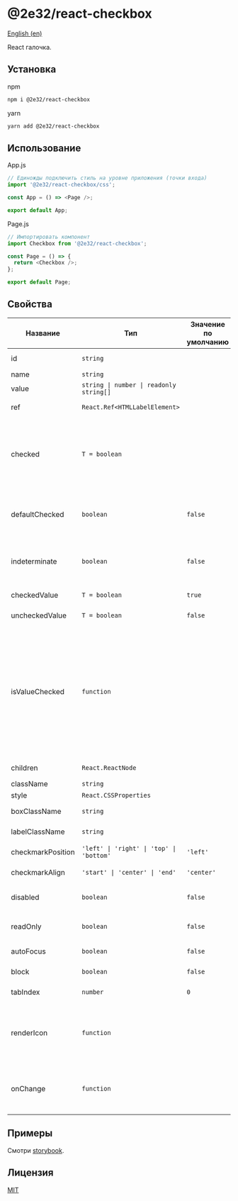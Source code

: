 # @2e32/react-checkbox

[English (en)](README.md)

React галочка.

## Установка

npm

```bash
npm i @2e32/react-checkbox
```

yarn

```bash
yarn add @2e32/react-checkbox
```

## Использование

App.js

```javascript
// Единожды подключить стиль на уровне приложения (точки входа)
import '@2e32/react-checkbox/css';

const App = () => <Page />;

export default App;
```

Page.js

```javascript
// Импортировать компонент
import Checkbox from '@2e32/react-checkbox';

const Page = () => {
  return <Checkbox />;
};

export default Page;
```

## Свойства

<table>
  <thead>
    <tr>
      <th>Название</th>
      <th>Тип</th>
      <th>Значение по умолчанию</th>
      <th>Описание</th>
    </tr>
  </thead>
  <tbody>
    <tr>
      <td>id</td>
      <td>
        <code>string</code>
      </td>
      <td></td>
      <td>Идентификатор элемента в документе.</td>
    </tr>
    <tr>
      <td>name</td>
      <td>
        <code>string</code>
      </td>
      <td></td>
      <td>Имя элемента.</td>
    </tr>
    <tr>
      <td>value</td>
      <td>
        <code>string | number | readonly string[]</code>
      </td>
      <td></td>
      <td>Значение элемента формы.</td>
    </tr>
    <tr>
      <td>ref</td>
      <td>
        <code>React.Ref&lt;HTMLLabelElement&gt;</code>
      </td>
      <td></td>
      <td>Ссылка для доступа к DOM-узлу компонента.</td>
    </tr>
    <tr>
      <td>checked</td>
      <td>
        <code>T = boolean</code>
      </td>
      <td></td>
      <td>
        Значение, указывающее отмечен ли элемент управления галочкой. При значении <code>true</code> галочка
        установлена, в противном случае - не установлена.
        <br />
        <br />
        ⚠️ Используйте <code>checked</code> для контролируемого состояния.
      </td>
    </tr>
    <tr>
      <td>defaultChecked</td>
      <td>
        <code>boolean</code>
      </td>
      <td>
        <code>false</code>
      </td>
      <td>
        Значение, указывающее отмечен ли элемент управления галочкой.
        <br />
        <br />
        ⚠️ Используйте <code>defaultChecked</code> для неконтролируемого состояния.
      </td>
    </tr>
    <tr>
      <td>indeterminate</td>
      <td>
        <code>boolean</code>
      </td>
      <td>
        <code>false</code>
      </td>
      <td>
        Переключатель в неопределенном состоянии. Отображается собственная иконка состояния. Иконка, соответствующая
        состоянию <code>checked</code>, игнорируется.
      </td>
    </tr>
    <tr>
      <td>checkedValue</td>
      <td>
        <code>T = boolean</code>
      </td>
      <td>
        <code>true</code>
      </td>
      <td>Значение, возвращаемое в методе <code>onChange</code>, при установке галочки.</td>
    </tr>
    <tr>
      <td>uncheckedValue</td>
      <td>
        <code>T = boolean</code>
      </td>
      <td>
        <code>false</code>
      </td>
      <td>Значение, возвращаемое в методе <code>onChange</code>, при снятии галочки.</td>
    </tr>
    <tr>
      <td>isValueChecked</td>
      <td>
        <code>function</code>
      </td>
      <td></td>
      <td>
        Функция для определения, должен ли переключатель быть отмечен галочкой. Функция сравнивает
        <code>checked</code> и
        <code>checkedValue</code>. Если они равны, то галочка отображается.
        <br />
        <br />
        ⚠️ Используйте <code>isValueChecked</code> для сравнения <code>checked</code> и <code>checkedValue</code>,
        если они в виде объектов или представлены разными типами. По умолчанию они сравниваются с помощью
        <code>Object.is</code>.
        <br />
        <br />
        <code>(checked: T | undefined, checkedValue: T) => boolean</code>
      </td>
    </tr>
    <tr>
      <td>children</td>
      <td>
        <code>React.ReactNode</code>
      </td>
      <td></td>
      <td>Содержимое связанное с галочкой (текстовая подпись).</td>
    </tr>
    <tr>
      <td>className</td>
      <td>
        <code>string</code>
      </td>
      <td></td>
      <td>CSS-класс.</td>
    </tr>
    <tr>
      <td>style</td>
      <td>
        <code>React.CSSProperties</code>
      </td>
      <td></td>
      <td>Стиль.</td>
    </tr>
    <tr>
      <td>boxClassName</td>
      <td>
        <code>string</code>
      </td>
      <td></td>
      <td>CSS-класс контейнера, в котором располагается галочка.</td>
    </tr>
    <tr>
      <td>labelClassName</td>
      <td>
        <code>string</code>
      </td>
      <td></td>
      <td>CSS-класс контейнера, в котором располагается текст.</td>
    </tr>
    <tr>
      <td>checkmarkPosition</td>
      <td>
        <code>'left' | 'right' | 'top' | 'bottom'</code>
      </td>
      <td>
        <code>'left'</code>
      </td>
      <td>
        Позиция отображения галочки относительно контента чекбокса.
      </td>
    </tr>
    <tr>
      <td>checkmarkAlign</td>
      <td>
        <code>'start' | 'center' | 'end'</code>
      </td>
      <td>
        <code>'center'</code>
      </td>
      <td>Выравнивание галочки относительно контента чекбокса.</td>
    </tr>
    <tr>
      <td>disabled</td>
      <td>
        <code>boolean</code>
      </td>
      <td>
        <code>false</code>
      </td>
      <td>Компонент отключен (состояние галочки не может быть изменено, получение фокуса запрещено).</td>
    </tr>
    <tr>
      <td>readOnly</td>
      <td>
        <code>boolean</code>
      </td>
      <td>
        <code>false</code>
      </td>
      <td>Компонент только на чтение (состояние галочки не может быть изменено).</td>
    </tr>
    <tr>
      <td>autoFocus</td>
      <td>
        <code>boolean</code>
      </td>
      <td>
        <code>false</code>
      </td>
      <td>Компонент должен находится в фокусе при монтировании.</td>
    </tr>
    <tr>
      <td>block</td>
      <td>
        <code>boolean</code>
      </td>
      <td>
        <code>false</code>
      </td>
      <td>Компонент занимает всю ширину контейнера.</td>
    </tr>
    <tr>
      <td>tabIndex</td>
      <td>
        <code>number</code>
      </td>
      <td>
        <code>0</code>
      </td>
      <td>Значение для настройки фокуса элемента.</td>
    </tr>
    <tr>
      <td>renderIcon</td>
      <td>
        <code>function</code>
      </td>
      <td></td>
      <td>
        Отображает иконку переключателя.
        <br />
        <br />
        ⚠️ Используйте этот метод для собственной стилизации галочки.
        <br />
        <br />
        <code> (props: RenderIconProps) => React.ReactNode</code>
      </td>
    </tr>
    <tr>
      <td>onChange</td>
      <td>
        <code>function</code>
      </td>
      <td></td>
      <td>
        Вызывается при переключении значения.
        <br />
        <br />
        <code>(checked: T, e: React.ChangeEvent&lt;HTMLInputElement&gt;) => void</code>
      </td>
    </tr>
  </tbody>
</table>

## Примеры

Смотри [storybook](https://github.com/2e32/react-checkbox-storybook).

## Лицензия

[MIT](https://choosealicense.com/licenses/mit)
